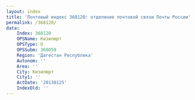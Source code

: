 ```yaml
---
layout: index
title: 'Почтовый индекс 368120: отделение почтовой связи Почты России'
permalink: /368120/
data:
    Index: 368120
    OPSName: Кизилюрт
    OPSType: О
    OPSSubm: 368059
    Region: 'Дагестан Республика'
    Autonom: ''
    Area: ''
    City: Кизилюрт
    City1: ''
    ActDate: '20130125'
    IndexOld: ''
---
```

